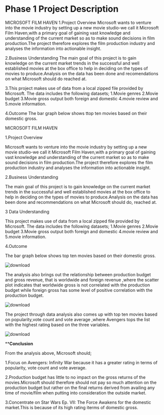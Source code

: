 # Phase 1 Project Description

MICROSOFT FILM HAVEN
1.Project Overview
Microsoft wants to venture into the movie industry by setting up a new movie studio-we call it Microsoft Film Haven,with a primary goal of gaining vast knowledge and understanding of the current market so as to make sound decisions in film production.The project therefore explores the film production industry and analyses the information into actionable insight.

2.Business Understanding
The  main goal of this project is to gain knowledge on the current market trends in the successful and well established movies at the box office to help in deciding on the types of movies to produce.Analysis on the data has been done and recomendations on what Microsoft should do reached at.

3.This project makes use of data from a local zipped file provided by Microsoft. The data includes the following datasets; 1.Movie genres 2.Movie budget 3.Movie gross output both foreign and domestic 4.movie review and 5.movie information.

4.Outcome
The bar graph below shows ttop ten movies based on their domestic gross.








































MICROSOFT FILM HAVEN

1.Project Overview

Microsoft wants to venture into the movie industry by setting up a new movie studio-we call it Microsoft Film Haven,with a primary goal of gaining vast knowledge and understanding of the current market so as to make sound decisions in film production.The project therefore explores the film production industry and analyses the information into actionable insight.

2.Business Understanding

The  main goal of this project is to gain knowledge on the current market trends in the successful and well established movies at the box office to help in deciding on the types of movies to produce.Analysis on the data has been done and recommendations on what Microsoft should do, reached at.

3 Data Understanding

This project makes use of data from a local zipped file provided by Microsoft. The data includes the following datasets; 1.Movie genres 2.Movie budget 3.Movie gross output both foreign and domestic 4.movie review and 5.movie information.

4.Outcome

The bar graph below shows top ten movies based on their domestic gross.




![download](https://github.com/ElizabethMasai/dsc-phase-1-project-v2-4/assets/150329461/5d573037-9b78-4d73-859f-37140e7a7b7c)





The analysis also brings  out the relationship between production budget and gross revenue, that is worldwide and foreign revenue ,where the scatter plot indicates that worldwide gross is not correlated with the production budget while foreign gross has some level of positive correlation with the production budget.


![download](https://github.com/ElizabethMasai/dsc-phase-1-project-v2-4/assets/150329461/e9dfa994-9fd4-4993-947d-b98c8809b721)

The project through data analysis also comes up with top ten movies based on popularity,vote count and vote average ,where Avengers tops the list with the highest rating based on the three variables. 






![download](https://github.com/ElizabethMasai/dsc-phase-1-project-v2-4/assets/150329461/769f51ef-25e6-4640-93cc-34777e9d263d)

****Conclusion**

From the analysis above, Microsoft should;

1.Focus on Avengers: Infinity War because it has a greater rating in terms of popularity, vote count and vote average.

2.Production budget has little to no impact on the gross returns of the movies.Microsoft should therefore should not pay so much attention on the production budget but rather on the final returns derived from availing any time of movie/film when putting into consideration the outside market.

3.Concentrate on Star Wars Ep. VII: The Force Awakens for the domestic market.This is because of its high rating iterms of domestic gross.








                                           


















  
















